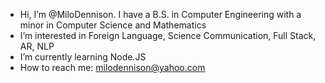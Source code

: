 - Hi, I’m @MiloDennison. I have a B.S. in Computer Engineering with a minor in Computer Science and Mathematics
- I’m interested in Foreign Language, Science Communication, Full Stack, AR, NLP
- I’m currently learning Node.JS
- How to reach me: milodennison@yahoo.com

